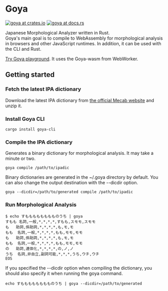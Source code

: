 # Goya

[![goya at crates.io](https://img.shields.io/crates/v/goya.svg)](https://crates.io/crates/goya)
[![goya at docs.rs](https://docs.rs/goya/badge.svg)](https://docs.rs/goya)

Japanese Morphological Analyzer written in Rust.  
Goya's main goal is to compile to WebAssembly for morphological analysis in browsers and other JavaScript runtimes. In addition, it can be used with the CLI and Rust.

[Try Goya playground](https://goya.vercel.app/). It uses the Goya-wasm from WebWorker.

## Getting started

### Fetch the latest IPA dictionary

Download the latest IPA dictionary from [the official Mecab website](https://taku910.github.io/mecab/) and unzip it.

### Install Goya CLI

```
cargo install goya-cli
```

### Compile the IPA dictionary

Generates a binary dictionary for morphological analysis. It may take a minute or two.

```
goya compile /path/to/ipadic
```

Binary dictionaries are generated in the ~/.goya directory by default. You can also change the output destination with the --dicdir option.

```
goya --dicdir=/path/to/generated compile /path/to/ipadic
```

### Run Morphological Analysis

```
$ echo すもももももももものうち | goya
すもも	名詞,一般,*,*,*,*,すもも,スモモ,スモモ
も	助詞,係助詞,*,*,*,*,も,モ,モ
もも	名詞,一般,*,*,*,*,もも,モモ,モモ
も	助詞,係助詞,*,*,*,*,も,モ,モ
もも	名詞,一般,*,*,*,*,もも,モモ,モモ
の	助詞,連体化,*,*,*,*,の,ノ,ノ
うち	名詞,非自立,副詞可能,*,*,*,うち,ウチ,ウチ
EOS
```

If you specified the --dicdir option when compiling the dictionary, you should also specify it when running the goya command.

```
echo すもももももももものうち | goya --dicdir=/path/to/generated
```
